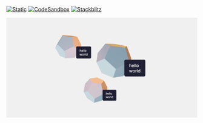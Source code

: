 [![Static](https://img.shields.io/badge/demo-%23646CFF.svg?logo=html5&logoColor=white)](https://pmndrs.github.io/examples/html-annotations)
[![CodeSandbox](https://img.shields.io/badge/codesandbox-040404?logo=codesandbox&logoColor=DBDBDB)](https://codesandbox.io/s/github/pmndrs/examples/tree/main/demos/html-annotations)
[![Stackblitz](https://img.shields.io/badge/stackblitz-fff?logo=Stackblitz&logoColor=1389FD)](https://stackblitz.com/github/pmndrs/examples/tree/main/demos/html-annotations)

![](thumbnail.png)
